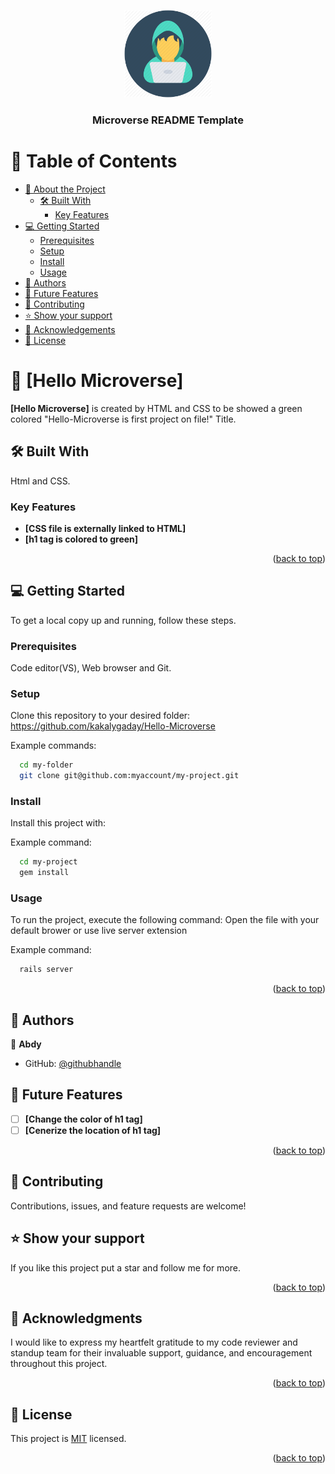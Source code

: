 <a name="readme-top"></a>

<div align="center">
  <img src="images/coder.png" alt="logo" width="140"  height="auto" />
  <br/>

  <h3><b>Microverse README Template</b></h3>

</div>


# 📗 Table of Contents

- [📖 About the Project](#about-project)
  - [🛠 Built With](#built-with)
    - [Key Features](#key-features)
- [💻 Getting Started](#getting-started)
  - [Prerequisites](#prerequisites)
  - [Setup](#setup)
  - [Install](#install)
  - [Usage](#usage)
- [👥 Authors](#authors)
- [🔭 Future Features](#future-features)
- [🤝 Contributing](#contributing)
- [⭐️ Show your support](#support)
- [🙏 Acknowledgements](#acknowledgements)
- [📝 License](#license)


# 📖 [Hello Microverse] <a name="about-project"></a>

**[Hello Microverse]** is created by HTML and CSS to be showed a green colored "Hello-Microverse is first project on file!" Title.


## 🛠 Built With <a name="built-with"></a>
Html and CSS.



### Key Features <a name="key-features"></a>

- **[CSS file is externally linked to HTML]**
- **[h1 tag is colored to green]**


<p align="right">(<a href="#readme-top">back to top</a>)</p>


## 💻 Getting Started <a name="getting-started"></a>

To get a local copy up and running, follow these steps.

### Prerequisites

Code editor(VS), Web browser and Git.


### Setup

Clone this repository to your desired folder: https://github.com/kakalygaday/Hello-Microverse

Example commands:

```sh
  cd my-folder
  git clone git@github.com:myaccount/my-project.git
```

### Install

Install this project with:

Example command:

```sh
  cd my-project
  gem install
```

### Usage

To run the project, execute the following command: 
Open the file with your default brower or use live server extension

Example command:

```sh
  rails server
```


<p align="right">(<a href="#readme-top">back to top</a>)</p>


## 👥 Authors <a name="authors"></a>

👤 **Abdy**

- GitHub: [@githubhandle](https://github.com/kakalygaday)



## 🔭 Future Features <a name="future-features"></a>

- [ ] **[Change the color of h1 tag]**
- [ ] **[Cenerize the location of h1 tag]**

<p align="right">(<a href="#readme-top">back to top</a>)</p>


## 🤝 Contributing <a name="contributing"></a>

Contributions, issues, and feature requests are welcome!


## ⭐️ Show your support <a name="support"></a>

If you like this project put a star and follow me for more.

<p align="right">(<a href="#readme-top">back to top</a>)</p>


## 🙏 Acknowledgments <a name="acknowledgements"></a>

I would like to express my heartfelt gratitude to my code reviewer and standup team for their invaluable support, guidance, and encouragement throughout this project.

<p align="right">(<a href="#readme-top">back to top</a>)</p>


## 📝 License <a name="license"></a>

This project is [MIT](./MIT.md) licensed.

<p align="right">(<a href="#readme-top">back to top</a>)</p>
